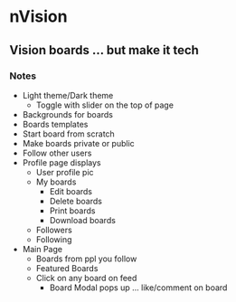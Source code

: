 # nVision

## Vision boards ... but make it tech

### Notes
  - Light theme/Dark theme
    - Toggle with slider on the top of page
  - Backgrounds for boards
  - Boards templates
  - Start board from scratch
  - Make boards private or public
  - Follow other users
  - Profile page displays 
    - User profile pic
    - My boards
        - Edit boards
        - Delete boards
        - Print boards 
        - Download boards
    - Followers
    - Following 
  - Main Page 
    - Boards from ppl you follow
    - Featured Boards
    - Click on any board on feed 
      - Board Modal pops up ... like/comment on board
